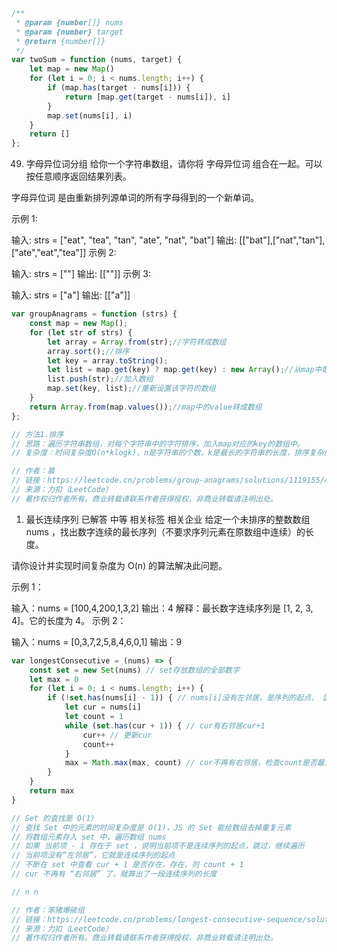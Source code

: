```js
/**
 * @param {number[]} nums
 * @param {number} target
 * @return {number[]}
 */
var twoSum = function (nums, target) {
    let map = new Map()
    for (let i = 0; i < nums.length; i++) {
        if (map.has(target - nums[i])) {
            return [map.get(target - nums[i]), i]
        }
        map.set(nums[i], i)
    }
    return []
};
```


49. 字母异位词分组
给你一个字符串数组，请你将 字母异位词 组合在一起。可以按任意顺序返回结果列表。

字母异位词 是由重新排列源单词的所有字母得到的一个新单词。

 

示例 1:

输入: strs = ["eat", "tea", "tan", "ate", "nat", "bat"]
输出: [["bat"],["nat","tan"],["ate","eat","tea"]]
示例 2:

输入: strs = [""]
输出: [[""]]
示例 3:

输入: strs = ["a"]
输出: [["a"]]

```js
var groupAnagrams = function (strs) {
    const map = new Map();
    for (let str of strs) {
        let array = Array.from(str);//字符转成数组
        array.sort();//排序
        let key = array.toString();
        let list = map.get(key) ? map.get(key) : new Array();//从map中取到相应的数组
        list.push(str);//加入数组
        map.set(key, list);//重新设置该字符的数组
    }
    return Array.from(map.values());//map中的value转成数组
};

// 方法1.排序
// 思路：遍历字符串数组，对每个字符串中的字符排序，加入map对应的key的数组中。
// 复杂度：时间复杂度O(n*klogk)，n是字符串的个数，k是最长的字符串的长度，排序复杂度O(klogk)，n次排序，哈希表更新O(1)。空间复杂度O(nk)，排序空间复杂度O(nlogk)，map空间复杂度O(nk)，取较大的O(nk)

// 作者：晨
// 链接：https://leetcode.cn/problems/group-anagrams/solutions/1119155/49-zi-mu-yi-wei-ci-fen-zu-by-chen-wei-f-vwvu/
// 来源：力扣（LeetCode）
// 著作权归作者所有。商业转载请联系作者获得授权，非商业转载请注明出处。
```

1.   最长连续序列
已解答
中等
相关标签
相关企业
给定一个未排序的整数数组 nums ，找出数字连续的最长序列（不要求序列元素在原数组中连续）的长度。

请你设计并实现时间复杂度为 O(n) 的算法解决此问题。

 

示例 1：

输入：nums = [100,4,200,1,3,2]
输出：4
解释：最长数字连续序列是 [1, 2, 3, 4]。它的长度为 4。
示例 2：

输入：nums = [0,3,7,2,5,8,4,6,0,1]
输出：9
 

```js
var longestConsecutive = (nums) => {
    const set = new Set(nums) // set存放数组的全部数字
    let max = 0
    for (let i = 0; i < nums.length; i++) {
        if (!set.has(nums[i] - 1)) { // nums[i]没有左邻居，是序列的起点， 因为数字是连续的，所以 nums[i] - 1 保证每次计算最长值时，都是从这一连续段的最小数值开始
            let cur = nums[i]
            let count = 1
            while (set.has(cur + 1)) { // cur有右邻居cur+1
                cur++ // 更新cur
                count++
            }
            max = Math.max(max, count) // cur不再有右邻居，检查count是否最大
        }
    }
    return max
}

// Set 的查找是 O(1)
// 查找 Set 中的元素的时间复杂度是 O(1)，JS 的 Set 能给数组去掉重复元素
// 将数组元素存入 set 中，遍历数组 nums
// 如果 当前项 - 1 存在于 set ，说明当前项不是连续序列的起点，跳过，继续遍历
// 当前项没有“左邻居”，它就是连续序列的起点
// 不断在 set 中查看 cur + 1 是否存在，存在，则 count + 1
// cur 不再有 “右邻居” 了，就算出了一段连续序列的长度

// n n

// 作者：笨猪爆破组
// 链接：https://leetcode.cn/problems/longest-consecutive-sequence/solutions/277084/fang-fa-cong-yi-dao-nan-bing-cha-ji-fang-fa-bu-hui/
// 来源：力扣（LeetCode）
// 著作权归作者所有。商业转载请联系作者获得授权，非商业转载请注明出处。
```

```js

```
```js

```